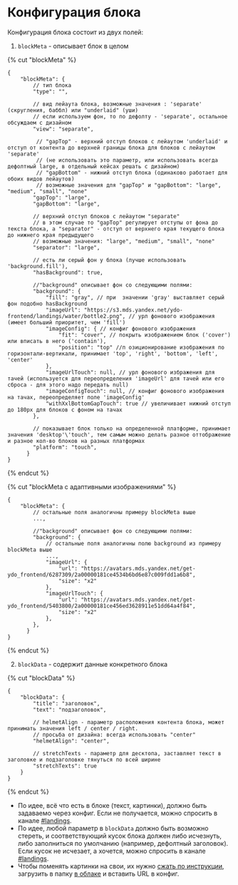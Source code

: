 # Конфигурация блока

Конфигурация блока состоит из двух полей:
1. ```blockMeta``` - описывает блок в целом

{% cut "blockMeta" %}
```json5
{
    "blockMeta": {
        // тип блока
        "type": "",

        // вид лейаута блока, возможные значения : 'separate' (скругления, баббл) или "underlaid" (уши)
        // если используем фон, то по дефолту - 'separate', остальное обсуждаем с дизайном
        "view": "separate",

         // "gapTop" - верхний отступ блоков с лейаутом 'underlaid' и отступ от контента до верхней границы блока для блоков с лейаутом 'separate'
         // (не использовать это параметр, или использовать всегда дефолтный large, в отдельный кейсах решать с дизайном)
         // "gapBottom" - нижний отступ блока (одинаково работает для обоих видов лейаутов)
         // возможные значения для "gapTop" и "gapBottom": "large", "medium", "small", "none"
        "gapTop": "large",
        "gapBottom": "large",

        // верхний отступ блоков с лейаутом "separate"
        // в этом случае то "gapTop" регулирует отступы от фона до текста блока, а "separator" - отступ от верхнего края текущего блока до нижнего края предыдущего
        // возможные значения: "large", "medium", "small", "none"
        "separator": "large",

        // есть ли серый фон у блока (лучше использовать 'background.fill'),
        "hasBackground": true,

        //"background" описывает фон со следующими полями:
        "background": {
            "fill": "gray", // при  значении 'gray' выставляет серый фон подобно hasBackground
            "imageUrl": "https://s3.mds.yandex.net/ydo-frontend/landings/water/bottle2.png", // урл фонового изображения (имеет больший приоритет, чем 'fill')
            "imageConfig": { // конфиг фонового изображения
                "fit": "cover", // покрыть изображением блок ('cover') или вписать в него ('contain'),
                "position": "top" //п озиционирование изображения по горизонтали-вертикали, принимает 'top', 'right', 'bottom', 'left', 'center'
            },
            "imageUrlTouch": null, // урл фонового избражения для тачей (используется для переопределения 'imageUrl' для тачей или его сброса - для этого надо передать null)
            "imageConfigTouch": null, // конфиг фонового изображения на тачах, переопределяет поле 'imageConfig'
            "withXxlBottomGapTouch": true // увеличивает нижний отступ до 180px для блоков с фоном на тачах
        },

        // показывает блок только на определенной платформе, принимает значения 'desktop'\'touch', тем самым можно делать разное оттображение и разное кол-во блоков на разных платформах
        "platform": "touch",
      }
}
```

{% endcut %}

{% cut "blockMeta с адаптивными изображениями" %}
```json5
{
    "blockMeta": {
        // остальные поля аналогичны примеру blockMeta выше
        ...,

        //"background" описывает фон со следующими полями:
        "background": {
            // остальные поля аналогичны полю background из примеру blockMeta выше
            ...,
            "imageUrl": {
                "url": "https://avatars.mds.yandex.net/get-ydo_frontend/6287309/2a00000181ce4534b6bd6e87c009fdd1a6b8",
                "size": "x2"
            },
            "imageUrlTouch": {
                "url": "https://avatars.mds.yandex.net/get-ydo_frontend/5403800/2a00000181ce456ed3628911e51dd64a4f84",
                "size": "x2"
            },
        },
      }
}
```

{% endcut %}

2. ```blockData``` - содержит данные конкретного блока

{% cut "blockData" %}
```json5
{
    "blockData": {
        "title": "заголовок",
        "text": "подзаголовок",

        // helmetAlign - параметр расположения контента блока, может принимать значения left / center / right.
        // просьба от дизайна: всегда использовать "center"
        "helmetAlign": "center",

        // stretchTexts - параметр для десктопа, заставляет текст в заголовке и подзаголовке тянуться по всей ширине
        "stretchTexts": true
    }
}
```
{% endcut %}

* По идее, всё что есть в блоке (текст, картинки), должно быть задаваемо через конфиг. Если не получается, можно спросить в канале [#landings](https://yndx-uslugi.slack.com/archives/C0293RC2DRU).
* По идее, любой параметр в ```blockData``` должно быть возможно стереть, и соответствующий кусок блока должен либо исчезнуть, либо заполниться по умолчанию (например, дефолтный заголовок). Если кусок не исчезает, а хочется, можно спросить в канале [#landings](https://yndx-uslugi.slack.com/archives/C0293RC2DRU).
* Чтобы поменять картинки на свои, их нужно [сжать по инструкции](../common-tech/image-optimization/), загрузить в папку [в облаке](https://yc.yandex-team.ru/folders/akuh9g42ec2f43anr1b1/storage/buckets/ydo-frontend?key=landings%2F) и вставить URL в конфиг.


